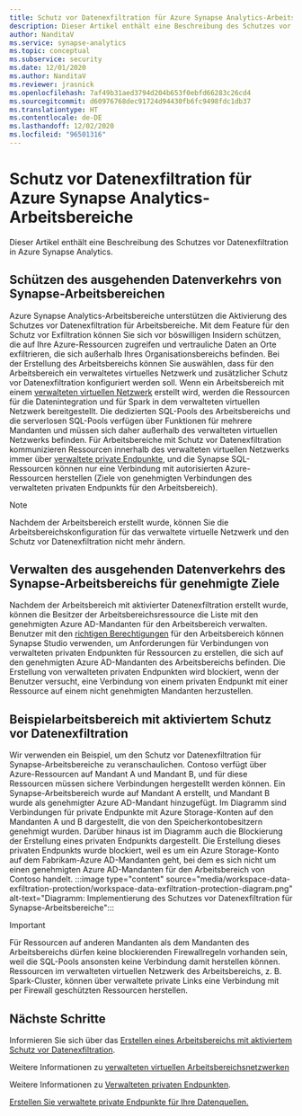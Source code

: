 ```yaml
---
title: Schutz vor Datenexfiltration für Azure Synapse Analytics-Arbeitsbereiche
description: Dieser Artikel enthält eine Beschreibung des Schutzes vor Datenexfiltration in Azure Synapse Analytics.
author: NanditaV
ms.service: synapse-analytics
ms.topic: conceptual
ms.subservice: security
ms.date: 12/01/2020
ms.author: NanditaV
ms.reviewer: jrasnick
ms.openlocfilehash: 7af49b31aed3794d204b653f0ebfd66283c26cd4
ms.sourcegitcommit: d60976768dec91724d94430fb6fc9498fdc1db37
ms.translationtype: HT
ms.contentlocale: de-DE
ms.lasthandoff: 12/02/2020
ms.locfileid: "96501316"
---
```

# <a name="data-exfiltration-protection-for-azure-synapse-analytics-workspaces"></a>Schutz vor Datenexfiltration für Azure Synapse Analytics-Arbeitsbereiche
Dieser Artikel enthält eine Beschreibung des Schutzes vor Datenexfiltration in Azure Synapse Analytics.

## <a name="securing-data-egress-from-synapse-workspaces"></a>Schützen des ausgehenden Datenverkehrs von Synapse-Arbeitsbereichen
Azure Synapse Analytics-Arbeitsbereiche unterstützen die Aktivierung des Schutzes vor Datenexfiltration für Arbeitsbereiche. Mit dem Feature für den Schutz vor Exfiltration können Sie sich vor böswilligen Insidern schützen, die auf Ihre Azure-Ressourcen zugreifen und vertrauliche Daten an Orte exfiltrieren, die sich außerhalb Ihres Organisationsbereichs befinden. Bei der Erstellung des Arbeitsbereichs können Sie auswählen, dass für den Arbeitsbereich ein verwaltetes virtuelles Netzwerk und zusätzlicher Schutz vor Datenexfiltration konfiguriert werden soll. Wenn ein Arbeitsbereich mit einem [verwalteten virtuellen Netzwerk](./synapse-workspace-managed-vnet.md) erstellt wird, werden die Ressourcen für die Datenintegration und für Spark in dem verwalteten virtuellen Netzwerk bereitgestellt. Die dedizierten SQL-Pools des Arbeitsbereichs und die serverlosen SQL-Pools verfügen über Funktionen für mehrere Mandanten und müssen sich daher außerhalb des verwalteten virtuellen Netzwerks befinden. Für Arbeitsbereiche mit Schutz vor Datenexfiltration kommunizieren Ressourcen innerhalb des verwalteten virtuellen Netzwerks immer über [verwaltete private Endpunkte](./synapse-workspace-managed-private-endpoints.md), und die Synapse SQL-Ressourcen können nur eine Verbindung mit autorisierten Azure-Ressourcen herstellen (Ziele von genehmigten Verbindungen des verwalteten privaten Endpunkts für den Arbeitsbereich). 

>[!Note]
>Nachdem der Arbeitsbereich erstellt wurde, können Sie die Arbeitsbereichskonfiguration für das verwaltete virtuelle Netzwerk und den Schutz vor Datenexfiltration nicht mehr ändern.

## <a name="managing-synapse-workspace-data-egress-to-approved-targets"></a>Verwalten des ausgehenden Datenverkehrs des Synapse-Arbeitsbereichs für genehmigte Ziele
Nachdem der Arbeitsbereich mit aktivierter Datenexfiltration erstellt wurde, können die Besitzer der Arbeitsbereichsressource die Liste mit den genehmigten Azure AD-Mandanten für den Arbeitsbereich verwalten. Benutzer mit den [richtigen Berechtigungen](./access-control.md) für den Arbeitsbereich können Synapse Studio verwenden, um Anforderungen für Verbindungen von verwalteten privaten Endpunkten für Ressourcen zu erstellen, die sich auf den genehmigten Azure AD-Mandanten des Arbeitsbereichs befinden. Die Erstellung von verwalteten privaten Endpunkten wird blockiert, wenn der Benutzer versucht, eine Verbindung von einem privaten Endpunkt mit einer Ressource auf einem nicht genehmigten Mandanten herzustellen.

## <a name="sample-workspace-with-data-exfiltration-protection-enabled"></a>Beispielarbeitsbereich mit aktiviertem Schutz vor Datenexfiltration
Wir verwenden ein Beispiel, um den Schutz vor Datenexfiltration für Synapse-Arbeitsbereiche zu veranschaulichen. Contoso verfügt über Azure-Ressourcen auf Mandant A und Mandant B, und für diese Ressourcen müssen sichere Verbindungen hergestellt werden können. Ein Synapse-Arbeitsbereich wurde auf Mandant A erstellt, und Mandant B wurde als genehmigter Azure AD-Mandant hinzugefügt. Im Diagramm sind Verbindungen für private Endpunkte mit Azure Storage-Konten auf den Mandanten A und B dargestellt, die von den Speicherkontobesitzern genehmigt wurden. Darüber hinaus ist im Diagramm auch die Blockierung der Erstellung eines privaten Endpunkts dargestellt. Die Erstellung dieses privaten Endpunkts wurde blockiert, weil es um ein Azure Storage-Konto auf dem Fabrikam-Azure AD-Mandanten geht, bei dem es sich nicht um einen genehmigten Azure AD-Mandanten für den Arbeitsbereich von Contoso handelt. 
:::image type="content" source="media/workspace-data-exfiltration-protection/workspace-data-exfiltration-protection-diagram.png" alt-text="Diagramm: Implementierung des Schutzes vor Datenexfiltration für Synapse-Arbeitsbereiche":::

>[!IMPORTANT]
>Für Ressourcen auf anderen Mandanten als dem Mandanten des Arbeitsbereichs dürfen keine blockierenden Firewallregeln vorhanden sein, weil die SQL-Pools ansonsten keine Verbindung damit herstellen können. Ressourcen im verwalteten virtuellen Netzwerk des Arbeitsbereichs, z. B. Spark-Cluster, können über verwaltete private Links eine Verbindung mit per Firewall geschützten Ressourcen herstellen.
## <a name="next-steps"></a>Nächste Schritte

Informieren Sie sich über das [Erstellen eines Arbeitsbereichs mit aktiviertem Schutz vor Datenexfiltration](./how-to-create-a-workspace-with-data-exfiltration-protection.md).

Weitere Informationen zu [verwalteten virtuellen Arbeitsbereichsnetzwerken](./synapse-workspace-managed-vnet.md)

Weitere Informationen zu [Verwalteten privaten Endpunkten](./synapse-workspace-managed-private-endpoints.md).

[Erstellen Sie verwaltete private Endpunkte für Ihre Datenquellen.](./how-to-create-managed-private-endpoints.md)
